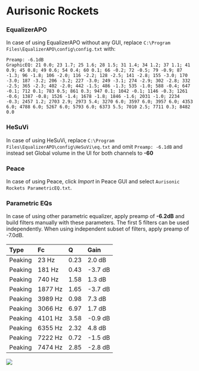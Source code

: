 # Aurisonic Rockets

### EqualizerAPO
In case of using EqualizerAPO without any GUI, replace `C:\Program Files\EqualizerAPO\config\config.txt`
with:
```
Preamp: -6.1dB
GraphicEQ: 21 0.0; 23 1.7; 25 1.6; 28 1.5; 31 1.4; 34 1.2; 37 1.1; 41 0.9; 45 0.8; 49 0.6; 54 0.4; 60 0.1; 66 -0.2; 72 -0.5; 79 -0.9; 87 -1.3; 96 -1.8; 106 -2.0; 116 -2.2; 128 -2.5; 141 -2.8; 155 -3.0; 170 -3.0; 187 -3.2; 206 -3.2; 227 -3.0; 249 -3.1; 274 -2.9; 302 -2.8; 332 -2.5; 365 -2.3; 402 -2.0; 442 -1.5; 486 -1.3; 535 -1.0; 588 -0.4; 647 -0.1; 712 0.1; 783 0.5; 861 0.3; 947 0.1; 1042 -0.1; 1146 -0.3; 1261 -0.6; 1387 -0.8; 1526 -1.4; 1678 -1.8; 1846 -1.6; 2031 -1.0; 2234 -0.3; 2457 1.2; 2703 2.9; 2973 5.4; 3270 6.0; 3597 6.0; 3957 6.0; 4353 6.0; 4788 6.0; 5267 6.0; 5793 6.0; 6373 5.5; 7010 2.5; 7711 0.3; 8482 0.0
```

### HeSuVi
In case of using HeSuVi, replace `C:\Program Files\EqualizerAPO\config\HeSuVi\eq.txt` and omit `Preamp:
-6.1dB` and instead set Global volume in the UI for both channels to **-60**

### Peace
In case of using Peace, click *Import* in Peace GUI and select `Aurisonic Rockets ParametricEQ.txt`.

### Parametric EQs
In case of using other parametric equalizer, apply preamp of **-6.2dB** and build filters manually
with these parameters. The first 5 filters can be used independently.
When using independent subset of filters, apply preamp of -7.0dB.

| Type    | Fc      |    Q | Gain    |
|:--------|:--------|:-----|:--------|
| Peaking | 23 Hz   | 0.23 | 2.0 dB  |
| Peaking | 181 Hz  | 0.43 | -3.7 dB |
| Peaking | 740 Hz  | 1.58 | 1.3 dB  |
| Peaking | 1877 Hz | 1.65 | -3.7 dB |
| Peaking | 3989 Hz | 0.98 | 7.3 dB  |
| Peaking | 3066 Hz | 6.97 | 1.7 dB  |
| Peaking | 4101 Hz | 3.58 | -0.9 dB |
| Peaking | 6355 Hz | 2.32 | 4.8 dB  |
| Peaking | 7222 Hz | 0.72 | -1.5 dB |
| Peaking | 7474 Hz | 2.85 | -2.8 dB |

![](https://raw.githubusercontent.com/jaakkopasanen/AutoEq/master/results/innerfidelity/sbaf-serious/Aurisonic%20Rockets/Aurisonic%20Rockets.png)